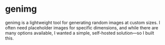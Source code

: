 # genimg

genimg is a lightweight tool for generating random images at custom sizes. I often need placeholder images for specific dimensions, and while there are many options available, I wanted a simple, self-hosted solution—so I built this.

